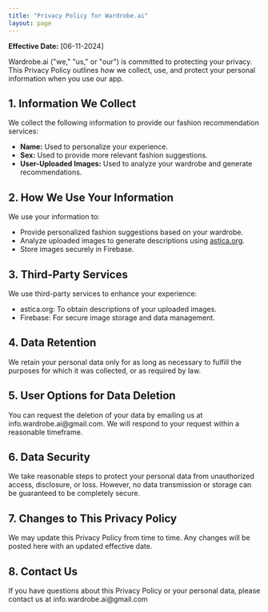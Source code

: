 ```yaml
---
title: "Privacy Policy for Wardrobe.ai"
layout: page
---
```


<b>Effective Date:</b> [06-11-2024]

Wardrobe.ai ("we," "us," or "our") is committed to protecting your privacy. This Privacy Policy outlines how we collect, use, and protect your personal information when you use our app.

 <h2>1. Information We Collect</h2>
  <p>We collect the following information to provide our fashion recommendation services:</p>
  <ul>
    <li><strong>Name:</strong> Used to personalize your experience.</li>
    <li><strong>Sex:</strong> Used to provide more relevant fashion suggestions.</li>
    <li><strong>User-Uploaded Images:</strong> Used to analyze your wardrobe and generate recommendations.</li>
  </ul>

  <h2>2. How We Use Your Information</h2>
  <p>We use your information to:</p>
  <ul>
    <li>Provide personalized fashion suggestions based on your wardrobe.</li>
    <li>Analyze uploaded images to generate descriptions using <a href="https://astica.org" target="_blank">astica.org</a>.</li>
    <li>Store images securely in Firebase.</li>
  </ul>

  <h2>3. Third-Party Services</h2>
  <p>We use third-party services to enhance your experience:</p>
  <ul>
    <li>astica.org: To obtain descriptions of your uploaded images.</li>
    <li>Firebase: For secure image storage and data management.</li>
  </ul>

  <h2>4. Data Retention</h2>
  <p>We retain your personal data only for as long as necessary to fulfill the purposes for which it was collected, or as required by law.</p>
  
  <h2>5. User Options for Data Deletion</h2>
  <p>You can request the deletion of your data by emailing us at info.wardrobe.ai@gmail.com. We will respond to your request within a reasonable timeframe.</p>
  
  <h2>6. Data Security</h2>
  <p>We take reasonable steps to protect your personal data from unauthorized access, disclosure, or loss. However, no data transmission or storage can be guaranteed to be completely secure.</p>
  
  <h2>7. Changes to This Privacy Policy</h2>
  <p>We may update this Privacy Policy from time to time. Any changes will be posted here with an updated effective date.</p>
  
  <h2>8. Contact Us</h2>
  <p>If you have questions about this Privacy Policy or your personal data, please contact us at info.wardrobe.ai@gmail.com</p>
